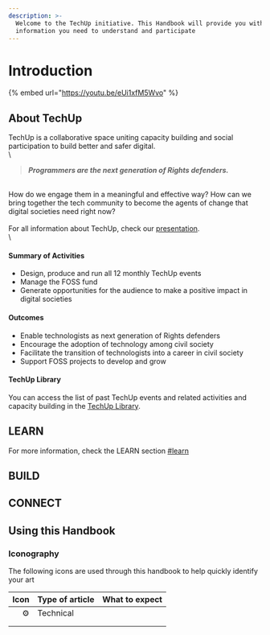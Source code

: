 ```yaml
---
description: >-
  Welcome to the TechUp initiative. This Handbook will provide you with all the
  information you need to understand and participate
---
```


# Introduction

{% embed url="https://youtu.be/eUi1xfM5Wvo" %}

## About TechUp

TechUp is a collaborative space uniting capacity building and social participation to build better and safer digital.\
\


> _**Programmers are the next generation of Rights defenders.**_

\
How do we engage them in a meaningful and effective way? How can we bring together the tech community to become the agents of change that digital societies need right now?\
\
For all information about TechUp, check our [presentation](https://opencollective.com/redirect?url=https%3A%2F%2FTIOF.Click%2FTUPresentation).\
\


#### **Summary of Activities**

* Design, produce and run all 12 monthly TechUp events
* Manage the FOSS fund
* Generate opportunities for the audience to make a positive impact in digital societies

#### **Outcomes**

* Enable technologists as next generation of Rights defenders
* Encourage the adoption of technology among civil society
* Facilitate the transition of technologists into a career in civil society
* Support FOSS projects to develop and grow

#### **TechUp Library**

You can access the list of past TechUp events and related activities and capacity building in the [TechUp Library](https://opencollective.com/redirect?url=https%3A%2F%2FTIOF.Click%2FTULibrary).

## LEARN

For more information, check the LEARN section [#learn](./#learn "mention")

## BUILD



## CONNECT



## Using this Handbook





### Iconography

The following icons are used through this handbook to help quickly identify your art

|   Icon | Type of article | What to expect |
| -----: | --------------- | -------------- |
| :gear: | Technical       |                |
|        |                 |                |
|        |                 |                |

